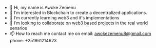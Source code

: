 - 👋 Hi, my name is Awoke Zemenu
- 👀 I’m interested in Blockchain to create a decentralized applications. 
- 🌱 I’m currently learning web3 and it's implementations 
- 💞️ I’m looking to collaborate on web3 based projects in the real world senarios 
- 📫 How to reach me contact me on email: awokezemenu8@gmail.com phone: +251961214623

<!---
awoke1221/awoke1221 is a ✨ special ✨ repository because its `README.md` (this file) appears on your GitHub profile.
You can click the Preview link to take a look at your changes.
--->

